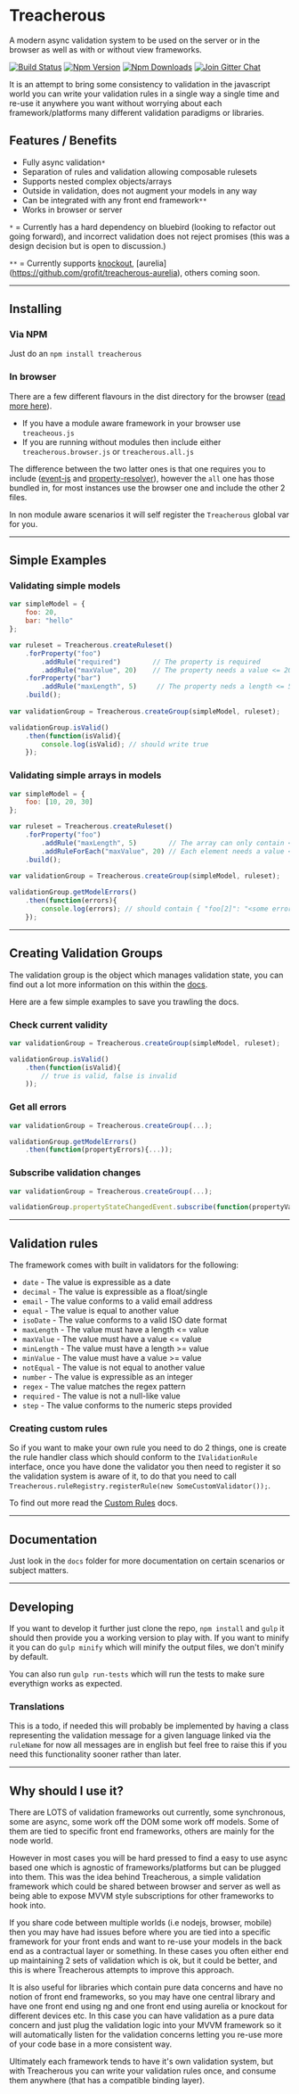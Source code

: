 # Treacherous

A modern async validation system to be used on the server or in the browser as well as with or without 
view frameworks.

[![Build Status][build-status-image]][build-status-url]
[![Npm Version][npm-version-image]][npm-version-url]
[![Npm Downloads][npm-downloads-image]][npm-version-url]
[![Join Gitter Chat][gitter-image]][gitter-url]

It is an attempt to bring some consistency to validation in the javascript world you can write your 
validation rules in a single way a single time and re-use it anywhere you want without worrying about
each framework/platforms many different validation paradigms or libraries.

## Features / Benefits

- Fully async validation`*`
- Separation of rules and validation allowing composable rulesets
- Supports nested complex objects/arrays
- Outside in validation, does not augment your models in any way
- Can be integrated with any front end framework`**`
- Works in browser or server

`*` = Currently has a hard dependency on bluebird (looking to refactor out going forward), and incorrect validation does not reject promises (this was a design decision but is open to discussion.)

`**` = Currently supports [knockout](https://github.com/grofit/treacherous-knockout), [aurelia] (https://github.com/grofit/treacherous-aurelia), others coming soon.

---

## Installing

### Via NPM

Just do an `npm install treacherous`

### In browser

There are a few different flavours in the dist directory for the browser ([read more here](docs/installing.md)).

- If you have a module aware framework in your browser use `treacheous.js`
- If you are running without modules then include either `treacherous.browser.js` or `treacherous.all.js`

The difference between the two latter ones is that one requires you to include ([event-js](https://github.com/grofit/eventjs) and [property-resolver](https://github.com/grofit/property-resolver)), 
however the `all` one has those bundled in, for most instances use the browser one and include the other 2 files.

In non module aware scenarios it will self register the `Treacherous` global var for you.

---

## Simple Examples

### Validating simple models

```js
var simpleModel = {
    foo: 20,
    bar: "hello"
};

var ruleset = Treacherous.createRuleset()
    .forProperty("foo")
        .addRule("required")        // The property is required
        .addRule("maxValue", 20)    // The property needs a value <= 20
    .forProperty("bar")
        .addRule("maxLength", 5)     // The property neds a length <= 5
    .build();
    
var validationGroup = Treacherous.createGroup(simpleModel, ruleset);

validationGroup.isValid()
    .then(function(isValid){
        console.log(isValid); // should write true
    });
```

### Validating simple arrays in models

```js
var simpleModel = {
    foo: [10, 20, 30]
};

var ruleset = Treacherous.createRuleset()
    .forProperty("foo")
        .addRule("maxLength", 5)        // The array can only contain <= 5 elements
        .addRuleForEach("maxValue", 20) // Each element needs a value <= 20
    .build();
    
var validationGroup = Treacherous.createGroup(simpleModel, ruleset);

validationGroup.getModelErrors()
    .then(function(errors){
        console.log(errors); // should contain { "foo[2]": "<some error about max value>" }
    });
```

---

## Creating Validation Groups

The validation group is the object which manages validation state, you can find out a lot more
information on this within the [docs](docs/validation-groups.md).

Here are a few simple examples to save you trawling the docs.

### Check current validity
```js
var validationGroup = Treacherous.createGroup(simpleModel, ruleset);

validationGroup.isValid()
    .then(function(isValid){
        // true is valid, false is invalid
    ));
```

### Get all errors
```js
var validationGroup = Treacherous.createGroup(...);

validationGroup.getModelErrors()
    .then(function(propertyErrors){...));
```

### Subscribe validation changes
```js
var validationGroup = Treacherous.createGroup(...);

validationGroup.propertyStateChangedEvent.subscribe(function(propertyValidationChangedEvent){...));
```

---

## Validation rules

The framework comes with built in validators for the following:

* `date`        - The value is expressible as a date
* `decimal`     - The value is expressible as a float/single
* `email`       - The value conforms to a valid email address
* `equal`       - The value is equal to another value
* `isoDate`    - The value conforms to a valid ISO date format
* `maxLength`  - The value must have a length <= value
* `maxValue`   - The value must have a value <= value
* `minLength`  - The value must have a length >= value
* `minValue`   - The value must have a value >= value
* `notEqual`   - The value is not equal to another value
* `number`      - The value is expressible as an integer
* `regex`       - The value matches the regex pattern
* `required`    - The value is not a null-like value
* `step`        - The value conforms to the numeric steps provided

### Creating custom rules

So if you want to make your own rule you need to do 2 things, one is create the rule handler class
which should conform to the `IValidationRule` interface, once you have done the validator you then need to register it so the validation system is aware of it,
to do that you need to call `Treacherous.ruleRegistry.registerRule(new SomeCustomValidator());`.

To find out more read the [Custom Rules](docs/custom-rules.md) docs.

--- 

## Documentation

Just look in the `docs` folder for more documentation on certain scenarios or subject matters.

---

## Developing

If you want to develop it further just clone the repo, `npm install` and `gulp` it should then provide you 
a working version to play with. If you want to minify it you can do `gulp minify` which will minify the
output files, we don't minify by default.

You can also run `gulp run-tests` which will run the tests to make sure everythign works as expected.

### Translations

This is a todo, if needed this will probably be implemented by having a class representing the 
validation message for a given language linked via the `ruleName` for now all messages are in 
english but feel free to raise this if you need this functionality sooner rather than later.

---

## Why should I use it?

There are LOTS of validation frameworks out currently, some synchronous, some are async, 
some work off the DOM some work off models. Some of them are tied to specific front end frameworks, 
others are mainly for the node world.

However in most cases you will be hard pressed to find a easy to use async based one which is 
agnostic of frameworks/platforms but can be plugged into them. This was the idea behind Treacherous, 
a simple validation framework which could be shared between browser and server as well as 
being able to expose MVVM style subscriptions for other frameworks to hook into.

If you share code between multiple worlds (i.e nodejs, browser, mobile) then you may have had
issues before where you are tied into a specific framework for your front ends and want to 
re-use your models in the back end as a contractual layer or something. In these cases 
you often either end up maintaining 2 sets of validation which is ok, but it could be better, 
and this is where Treacherous attempts to improve this approach.

It is also useful for libraries which contain pure data concerns and have no notion 
of front end frameworks, so you may have one central library and have one front end
using ng and one front end using aurelia or knockout for different devices etc. 
In this case you can have validation as a pure data concern and just plug the validation 
logic into your MVVM framework so it will automatically listen for the validation concerns 
letting you re-use more of your code base in a more consistent way.

Ultimately each framework tends to have it's own validation system, but with Treacherous you 
can write your validation rules once, and consume them anywhere (that has a compatible binding layer).

[build-status-image]: https://travis-ci.org/grofit/treacherous.svg
[build-status-url]: https://travis-ci.org/grofit/treacherous
[gitter-image]: https://badges.gitter.im/grofit/treacherous.svg
[gitter-url]: https://gitter.im/grofit/treacherous
[npm-version-image]: https://badge.fury.io/js/treacherous.svg
[npm-version-url]: https://www.npmjs.com/package/treacherous
[npm-downloads-image]: https://img.shields.io/npm/dm/treacherous.svg?maxAge=2592000
